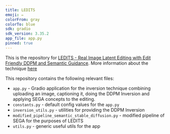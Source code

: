 ```yaml
---
title: LEDITS
emoji: ✏️
colorFrom: gray
colorTo: blue
sdk: gradio
sdk_version: 3.35.2
app_file: app.py
pinned: true
---
```


This is the repository for [LEDITS - Real Image Latent Editing with Edit Friendly DDPM and Semantic Guidance](arxiv.org/abs/2307.00522).  More information about the technique [here](https://editing-images-project.hf.space)

This repository contains the following relevant files: 
- `app.py` - Gradio application for the inversion technique combining uploading an image, captioning it, doing the DDPM Inversion and applying SEGA concepts to the editing.
- `constants.py` - default config values for the `app.py`
- `inversion_utils.py` - utilities for providing the DDPM Inversion
- `modified_pipeline_semantic_stable_diffusion.py` - modified pipeline of SEGA for the purposes of LEDITS
- `utils.py` - generic useful utils for the app
